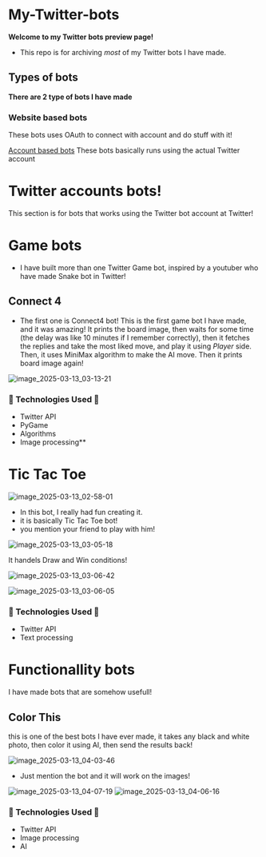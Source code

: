 # My-Twitter-bots
**Welcome to my Twitter bots preview page!**
- This repo is for archiving *most* of my Twitter bots I have made.
## Types of bots
**There are 2 type of bots I have made**
### Website based bots
These bots uses OAuth to connect with account and do stuff with it!

[Account based bots](#Twitter-accounts-bots!)
These bots basically runs using the actual Twitter account



# Twitter accounts bots!
This section is for bots that works using the Twitter bot account at Twitter!

# Game bots

- I have built more than one Twitter Game bot, inspired by a youtuber who have made Snake bot in Twitter!


## **Connect 4**
- The first one is Connect4 bot!
  This is the first game bot I have made, and it was amazing!
  It prints the board image, then waits for some time (the delay was like 10 minutes if I remember correctly), then it fetches the replies and take the most liked move, and play it using *Player*     side.
  Then, it uses MiniMax algorithm to make the AI move.
  Then it prints board image again!

![image_2025-03-13_03-13-21](https://github.com/user-attachments/assets/ae3d7c08-dbc3-4031-a409-6d0350ea6e50)

### **🔧 Technologies Used 🔧**
- Twitter API
- PyGame
- Algorithms
- Image processing**

# **Tic Tac Toe**
![image_2025-03-13_02-58-01](https://github.com/user-attachments/assets/06934222-fc14-4482-8af0-bbd752376704)

- In this bot, I really had fun creating it.
-  it is basically Tic Tac Toe bot!
-  you mention your friend to play with him!
  
 ![image_2025-03-13_03-05-18](https://github.com/user-attachments/assets/41984883-b33d-466b-aebc-b0294be3e819)

It handels Draw and Win conditions!

![image_2025-03-13_03-06-42](https://github.com/user-attachments/assets/ce018118-9782-4f37-8d1d-b2378ed9676c)

![image_2025-03-13_03-06-05](https://github.com/user-attachments/assets/9581e12d-ed85-4b60-919f-0a8ffca4cd21)

### **🔧 Technologies Used 🔧**
- Twitter API
- Text processing

# Functionallity bots

I have made bots that are somehow usefull!

## **Color This**
  this is one of the best bots I have ever made, it takes any black and white photo, then color it using AI, then send the results back!

![image_2025-03-13_04-03-46](https://github.com/user-attachments/assets/614d0925-2f27-480a-a2a3-7c071dbe4340)

- Just mention the bot and it will work on the images!
  
![image_2025-03-13_04-07-19](https://github.com/user-attachments/assets/7a5a32a4-8af4-4dfa-aa92-639edcf6e6e9)
![image_2025-03-13_04-06-16](https://github.com/user-attachments/assets/346305a9-ccfd-4ac7-821d-4a77e935b616)

### **🔧 Technologies Used 🔧**
- Twitter API
- Image processing
- AI


